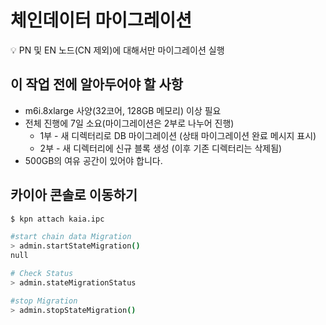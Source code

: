 # 체인데이터 마이그레이션

<aside>
💡 PN 및 EN 노드(CN 제외)에 대해서만 마이그레이션 실행

</aside>

## 이 작업 전에 알아두어야 할 사항 <a id="things-to-know-before-this-job"></a>

- m6i.8xlarge 사양(32코어, 128GB 메모리) 이상 필요
- 전체 진행에 7일 소요(마이그레이션은 2부로 나누어 진행)
  - 1부 - 새 디렉터리로 DB 마이그레이션 (상태 마이그레이션 완료 메시지 표시)
  - 2부 - 새 디렉터리에 신규 블록 생성 (이후 기존 디렉터리는 삭제됨)
- 500GB의 여유 공간이 있어야 합니다.

## 카이아 콘솔로 이동하기

```bash
$ kpn attach kaia.ipc

#start chain data Migration
> admin.startStateMigration()
null

# Check Status
> admin.stateMigrationStatus

#stop Migration
> admin.stopStateMigration()

```
